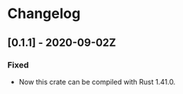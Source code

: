 # Changelog

## [0.1.1] - 2020-09-02Z

### Fixed

- Now this crate can be compiled with Rust 1.41.0.

